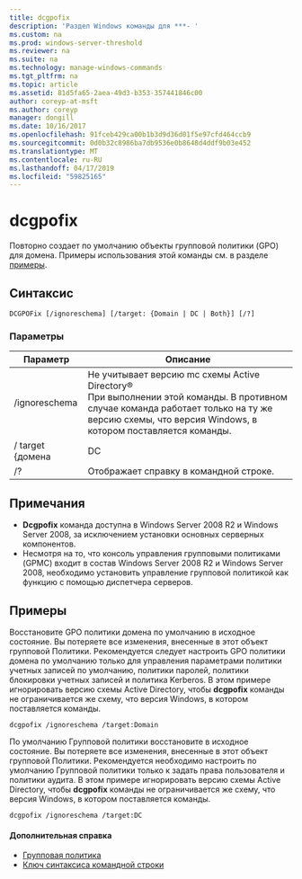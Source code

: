 ```yaml
---
title: dcgpofix
description: 'Раздел Windows команды для ***- '
ms.custom: na
ms.prod: windows-server-threshold
ms.reviewer: na
ms.suite: na
ms.technology: manage-windows-commands
ms.tgt_pltfrm: na
ms.topic: article
ms.assetid: 81d5fa65-2aea-49d3-b353-357441846c00
author: coreyp-at-msft
ms.author: coreyp
manager: dongill
ms.date: 10/16/2017
ms.openlocfilehash: 91fceb429ca00b1b3d9d36d01f5e97cfd464ccb9
ms.sourcegitcommit: 0d0b32c8986ba7db9536e0b8648d4ddf9b03e452
ms.translationtype: MT
ms.contentlocale: ru-RU
ms.lasthandoff: 04/17/2019
ms.locfileid: "59825165"
---
```

# <a name="dcgpofix"></a>dcgpofix



Повторно создает по умолчанию объекты групповой политики (GPO) для домена. Примеры использования этой команды см. в разделе [примеры](#BKMK_Examples).

## <a name="syntax"></a>Синтаксис

```
DCGPOFix [/ignoreschema] [/target: {Domain | DC | Both}] [/?]
```

### <a name="parameters"></a>Параметры

|Параметр|Описание|
|---------|-----------|
|/ignoreschema|Не учитывает версию mc схемы Active Directory®</br>При выполнении этой команды. В противном случае команда работает только на ту же версию схемы, что версия Windows, в котором поставляется команды.|
|/ target {домена | DC | Оба}|Указывает, какие объекты групповой Политики для восстановления. Можно восстановить GPO политики домена по умолчанию и GPO контроллеров домена по умолчанию.|
|/?|Отображает справку в командной строке.|

## <a name="remarks"></a>Примечания

-   **Dcgpofix** команда доступна в Windows Server 2008 R2 и Windows Server 2008, за исключением установки основных серверных компонентов.
-   Несмотря на то, что консоль управления групповыми политиками (GPMC) входит в состав Windows Server 2008 R2 и Windows Server 2008, необходимо установить управление групповой политикой как функцию с помощью диспетчера серверов.

## <a name="BKMK_Examples"></a>Примеры

Восстановите GPO политики домена по умолчанию в исходное состояние. Вы потеряете все изменения, внесенные в этот объект групповой Политики. Рекомендуется следует настроить GPO политики домена по умолчанию только для управления параметрами политики учетных записей по умолчанию, политики паролей, политики блокировки учетных записей и политика Kerberos. В этом примере игнорировать версию схемы Active Directory, чтобы **dcgpofix** команды не ограничивается же схему, что версия Windows, в котором поставляется команды.
```
dcgpofix /ignoreschema /target:Domain
```
По умолчанию Групповой политики восстановите в исходное состояние. Вы потеряете все изменения, внесенные в этот объект групповой Политики. Рекомендуется необходимо настроить по умолчанию Групповой политики только к задать права пользователя и политики аудита. В этом примере игнорировать версию схемы Active Directory, чтобы **dcgpofix** команды не ограничивается же схему, что версия Windows, в котором поставляется команды.
```
dcgpofix /ignoreschema /target:DC
```

#### <a name="additional-references"></a>Дополнительная справка

-   [Групповая политика](https://go.microsoft.com/fwlink/?LinkID=145531)
-   [Ключ синтаксиса командной строки](command-line-syntax-key.md)